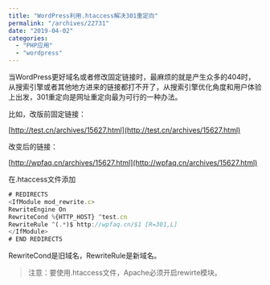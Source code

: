 ```yaml
---
title: "WordPress利用.htaccess解决301重定向"
permalink: "/archives/22731"
date: "2019-04-02"
categories: 
  - "PHP应用"
  - "wordpress"
---
```


当WordPress更好域名或者修改固定链接时，最麻烦的就是产生众多的404时，从搜索引擎或者其他地方进来的链接都打不开了，从搜索引擎优化角度和用户体验上出发，301重定向是网址重定向最为可行的一种办法。

比如，改版前固定链接：

[http://test.cn/archives/15627.html](http://test.cn/archives/15627.html)

改变后的链接：

[http://wpfaq.cn/archives/15627.html](http://wpfaq.cn/archives/15627.html)

在.htaccess文件添加

``` js
# REDIRECTS
<IfModule mod_rewrite.c>
RewriteEngine On
RewriteCond %{HTTP_HOST} ^test.cn
RewriteRule ^(.*)$ http://wpfaq.cn/$1 [R=301,L]
</IfModule>
# END REDIRECTS 
```

RewriteCond是旧域名，RewriteRule是新域名。

> 注意：要使用.htaccess文件，Apache必须开启rewirte模块。
